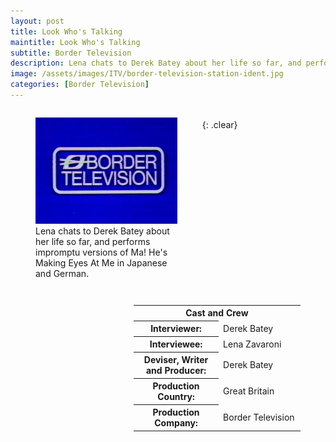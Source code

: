 ```yaml
---
layout: post
title: Look Who's Talking
maintitle: Look Who's Talking
subtitle: Border Television
description: Lena chats to Derek Batey about her life so far, and performs impromptu versions of Ma! He's Making Eyes At Me in Japanese and German.
image: /assets/images/ITV/border-television-station-ident.jpg
categories: [Border Television]
---
```


<figure class="fig1">
<img src="/assets/images/ITV/border-television-station-ident.jpg" class="full-width">
<figcaption>
Lena chats to Derek Batey about her life so far, and performs impromptu versions of Ma! He's Making Eyes At Me in Japanese and German.
</figcaption>
</figure>

<figure class="fig2">
<table>
<tr><th colspan="2">Cast and Crew</th></tr>
<tr><th style="width:51%;">Interviewer:</th><td style="width:49%;">Derek Batey</td></tr>
<tr><th>Interviewee:</th><td>Lena Zavaroni</td></tr>
<tr><th>Deviser, Writer and Producer:</th><td>Derek Batey</td></tr>
<tr><th>Production Country:</th><td>Great Britain</td></tr>
<tr><th>Production Company:</th><td>Border Television</td></tr>
</table>
</figure>

<br />{: .clear}

<style>
.fig1 {float:left; width:45%;}
figcaption {float:left; width:100%;}

.fig2 {float:right; width:53%;}
figcaption {float:left; width:100%;}

@media only screen and (max-width: 700px) {
.fig1, .fig2 {float:left; width:100%;}
figcaption {float:left; width:100%; margin-bottom: 10px;}
}
</style>

